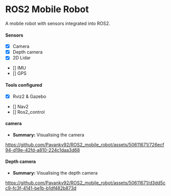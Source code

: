 # ROS2 Mobile Robot

A mobile robot with sensors integrated into ROS2.

#### Sensors

- [x] Camera
- [x] Depth camera
- [x] 2D Lidar
- [] IMU
- [] GPS 


#### Tools configured

- [x] Rviz2 & Gazebo
- [] Nav2
- [] Ros2_control

#### camera
 - **Summary:** Visualising the camera

https://github.com/Pavankv92/ROS2_mobile_robot/assets/50611671/726ecf94-d19e-42fd-a810-224c1daa3d68

#### Depth camera

- **Summary:** Visualising the depth camera

https://github.com/Pavankv92/ROS2_mobile_robot/assets/50611671/d3dd5cc9-fc3f-4141-be1b-b1df482b873d






